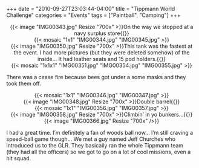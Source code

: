 +++
date = "2010-09-27T23:03:44-04:00"
title = "Tippmann World Challenge"
categories = "Events"
tags = ["Paintball", "Camping"]
+++

<center>
  {{< image "IMG00343.jpg" Resize "700x" >}}On the way we stopped at a navy surplus store{{</image>}}
</center>

<center>
  {{< mosaic "1x1" "IMG00344.jpg" "IMG00345.jpg" >}}
</center>

<center>
  {{< image "IMG00350.jpg" Resize "700x" >}}This tank was the fastest at the event. I had more pictures (but they were deleted somehow) of the inside… It had leather seats and 15 pod holders.{{</image>}}
</center>

<center>
  {{< mosaic "1x1x1" "IMG00351.jpg" "IMG00354.jpg" "IMG00355.jpg" >}}
</center>

There was a cease fire because bees got under a some masks and they took them off.

<center>
  {{< mosaic "1x1" "IMG00346.jpg" "IMG00347.jpg" >}}
</center>

<center>
  {{< image "IMG00348.jpg" Resize "700x" >}}Double barrel{{</image>}}
</center>

<center>
  {{< mosaic "1x1" "IMG00356.jpg" "IMG00357.jpg" >}}
</center>

<center>
  {{< image "IMG00358.jpg" Resize "700x" >}}Climbin’ in yo bunkers…{{</image>}}
</center>

<center>
  {{< image "IMG00366.jpg" Resize "700x" />}}
</center>


I had a great time. I’m definitely a fan of woods ball now… I’m still craving a speed-ball game though…
We met a guy named Jeff Churches who introduced us to the GLR. They basically ran the whole Tippmann team (they had all the officers) so we got to go on a lot of cool missions, even a hit squad.
